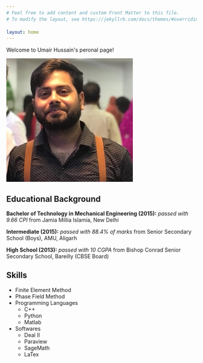 ```yaml
---
# Feel free to add content and custom Front Matter to this file.
# To modify the layout, see https://jekyllrb.com/docs/themes/#overriding-theme-defaults

layout: home
---
```

Welcome to Umair Hussain's peronal page!

![Umair Hussain](/images/title-logo1.jpg)

## Educational Background
**Bachelor of Technology in Mechanical Engineering (2015):** *passed with 9.66 CPI* from Jamia Millia Islamia, New Delhi

**Intermediate (2015):** *passed with 88.4% of marks* from Senior Secondary School (Boys), AMU, Aligarh

**High School (2013):** *passed with 10 CGPA* from Bishop Conrad Senior Secondary School, Bareilly (CBSE Board)

## Skills
- Finite Element Method
- Phase Field Method
- Programming Languages
  - C++
  - Python
  - Matlab
- Softwares
  - Deal II
  - Paraview
  - SageMath
  - LaTex